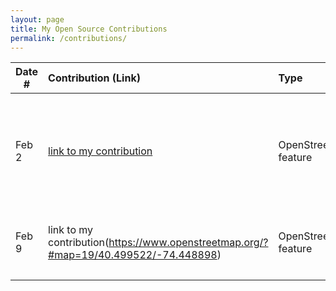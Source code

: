 ```yaml
---
layout: page
title: My Open Source Contributions
permalink: /contributions/
---
```


<!--
Type of the contribution should be "Wikipedia edit", "OpenStreet Map feature", "Documentation", "Course website", "Blog",
"Browser Add-on", etc.

The description should include a brief summary of what you did.

The link should bring us to a public page that shows your contribution. 

Replace the first row with your own contribution. 

-->

| Date #       | Contribution (Link)  | Type  | Description |
|---|:---|:---|:---|
|Feb 2|[link to my contribution](https://www.openstreetmap.org/changeset/162914255#map=19/40.499536/-74.448535)|OpenStreetMap feature|This is one of my go-to places at Rutgers, and its crispy chicken is particularly tasty!|
|Feb 9|link to my contribution(https://www.openstreetmap.org/?#map=19/40.499522/-74.448898)|OpenStreetMap feature|I added a barbershop located in the Yard at Rutgers|
|     |     |     |      |
